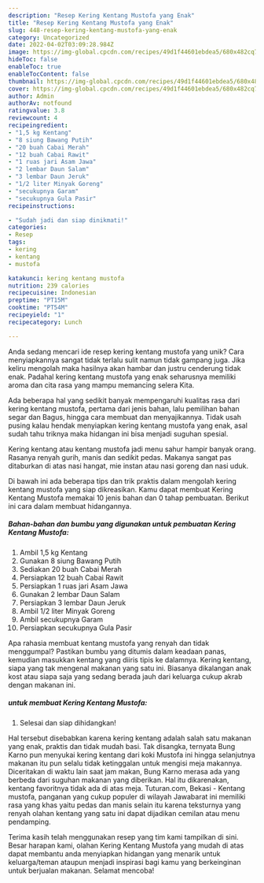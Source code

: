 ```yaml
---
description: "Resep Kering Kentang Mustofa yang Enak"
title: "Resep Kering Kentang Mustofa yang Enak"
slug: 448-resep-kering-kentang-mustofa-yang-enak
category: Uncategorized
date: 2022-04-02T03:09:28.984Z
image: https://img-global.cpcdn.com/recipes/49d1f44601ebdea5/680x482cq70/kering-kentang-mustofa-foto-resep-utama.jpg
hideToc: false
enableToc: true
enableTocContent: false
thumbnail: https://img-global.cpcdn.com/recipes/49d1f44601ebdea5/680x482cq70/kering-kentang-mustofa-foto-resep-utama.jpg
cover: https://img-global.cpcdn.com/recipes/49d1f44601ebdea5/680x482cq70/kering-kentang-mustofa-foto-resep-utama.jpg
author: Admin
authorAv: notfound
ratingvalue: 3.8
reviewcount: 4
recipeingredient:
- "1,5 kg Kentang"
- "8 siung Bawang Putih"
- "20 buah Cabai Merah"
- "12 buah Cabai Rawit"
- "1 ruas jari Asam Jawa"
- "2 lembar Daun Salam"
- "3 lembar Daun Jeruk"
- "1/2 liter Minyak Goreng"
- "secukupnya Garam"
- "secukupnya Gula Pasir"
recipeinstructions:

- "Sudah jadi dan siap dinikmati!"
categories:
- Resep
tags:
- kering
- kentang
- mustofa

katakunci: kering kentang mustofa 
nutrition: 239 calories
recipecuisine: Indonesian
preptime: "PT15M"
cooktime: "PT54M"
recipeyield: "1"
recipecategory: Lunch

---
```





Anda sedang mencari ide resep kering kentang mustofa yang unik? Cara menyiapkannya sangat tidak terlalu sulit namun tidak gampang juga. Jika keliru mengolah maka hasilnya akan hambar dan justru cenderung tidak enak. Padahal kering kentang mustofa yang enak seharusnya memiliki aroma dan cita rasa yang mampu memancing selera Kita.





Ada beberapa hal yang sedikit banyak mempengaruhi kualitas rasa dari kering kentang mustofa, pertama dari jenis bahan, lalu pemilihan bahan segar dan Bagus, hingga cara membuat dan menyajikannya. Tidak usah pusing kalau hendak menyiapkan kering kentang mustofa yang enak,      asal sudah tahu triknya maka hidangan ini bisa menjadi suguhan spesial.














Kering kentang atau kentang mustofa jadi menu sahur hampir banyak orang. Rasanya renyah gurih, manis dan sedikit pedas. Makanya sangat pas ditaburkan di atas nasi hangat, mie instan atau nasi goreng dan nasi uduk.






Di bawah ini ada beberapa tips dan trik praktis dalam mengolah kering kentang mustofa yang siap dikreasikan. Kamu dapat membuat Kering Kentang Mustofa memakai 10 jenis bahan dan 0 tahap pembuatan. Berikut ini cara dalam membuat hidangannya.

<!--inarticleads1-->

##### Bahan-bahan dan bumbu yang digunakan untuk pembuatan Kering Kentang Mustofa:

1. Ambil 1,5 kg Kentang
1. Gunakan 8 siung Bawang Putih
1. Sediakan 20 buah Cabai Merah
1. Persiapkan 12 buah Cabai Rawit
1. Persiapkan 1 ruas jari Asam Jawa
1. Gunakan 2 lembar Daun Salam
1. Persiapkan 3 lembar Daun Jeruk
1. Ambil 1/2 liter Minyak Goreng
1. Ambil secukupnya Garam
1. Persiapkan secukupnya Gula Pasir


Apa rahasia membuat kentang mustofa yang renyah dan tidak menggumpal? Pastikan bumbu yang ditumis dalam keadaan panas, kemudian masukkan kentang yang diiris tipis ke dalamnya. Kering kentang, siapa yang tak mengenal makanan yang satu ini. Biasanya dikalangan anak kost atau siapa saja yang sedang berada jauh dari keluarga cukup akrab dengan makanan ini. 

<!--inarticleads2-->

#####  untuk membuat Kering Kentang Mustofa:


1. Selesai dan siap dihidangkan!

Hal tersebut disebabkan karena kering kentang adalah salah satu makanan yang enak, praktis dan tidak mudah basi. Tak disangka, ternyata Bung Karno pun menyukai kering kentang dari koki Mustofa ini hingga selanjutnya makanan itu pun selalu tidak ketinggalan untuk mengisi meja makannya. Diceritakan di waktu lain saat jam makan, Bung Karno merasa ada yang berbeda dari suguhan makanan yang diberikan. Hal itu dikarenakan, kentang favoritnya tidak ada di atas meja. Tuturan.com, Bekasi - Kentang mustofa, panganan yang cukup populer di wilayah Jawabarat ini memiliki rasa yang khas yaitu pedas dan manis selain itu karena teksturnya yang renyah olahan kentang yang satu ini dapat dijadikan cemilan atau menu pendamping. 

Terima kasih telah menggunakan resep yang tim kami tampilkan di sini. Besar harapan kami, olahan Kering Kentang Mustofa yang mudah di atas dapat membantu anda menyiapkan hidangan yang menarik untuk keluarga/teman ataupun menjadi inspirasi bagi kamu yang berkeinginan untuk berjualan makanan. Selamat mencoba!
